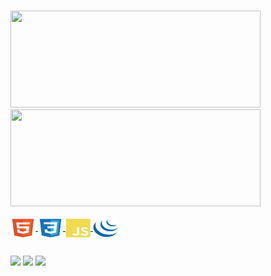 ###   

<div>
  <a href="https://github.com/kauanteixeira">
  <img height="155em" width="400em" src="https://github-readme-stats.vercel.app/api?username=kauanteixeira&show_icons=true&theme=vue&include_all_commits=true&count_private=true"/>
  <img height="155em" width="400em" src="https://github-readme-stats.vercel.app/api/top-langs/?username=kauanteixeira&layout=compact&langs_count=7&theme=vue"/>
</div>

<div style="display: inline_block"><br>
  <img align="center" alt="Kauan-HTML" height="30" width="40" src="https://raw.githubusercontent.com/devicons/devicon/master/icons/html5/html5-original.svg">
  <img align="center" alt="Kauan-CSS" height="30" width="40" src="https://raw.githubusercontent.com/devicons/devicon/master/icons/css3/css3-original.svg">
  <img align="center" alt="Kauan-Js" height="30" width="40" src="https://raw.githubusercontent.com/devicons/devicon/master/icons/javascript/javascript-plain.svg">
  <img align="center" alt="Kauan-jQuery" height="30" width="40" src="https://raw.githubusercontent.com/devicons/devicon/master/icons/jquery/jquery-original.svg">
</div>

  ##
 
<div> 
  <a href ="mailto:kauant.henrique@gmail.com"><img src="https://img.shields.io/badge/-Gmail-%23333?style=for-the-badge&logo=gmail&logoColor=white" target="_blank"></a>
  <a href="https://www.linkedin.com/in/kauan-teixeira-317b32219/" target="_blank"><img src="https://img.shields.io/badge/-LinkedIn-%230077B5?style=for-the-badge&logo=linkedin&logoColor=white" target="_blank"></a>
  <a href="https://www.instagram.com/kauanteixeira_/" target="_blank"><img src="https://img.shields.io/badge/-Instagram-%23E4405F?style=for-the-badge&logo=instagram&logoColor=white" target="_blank"></a>
</div>
